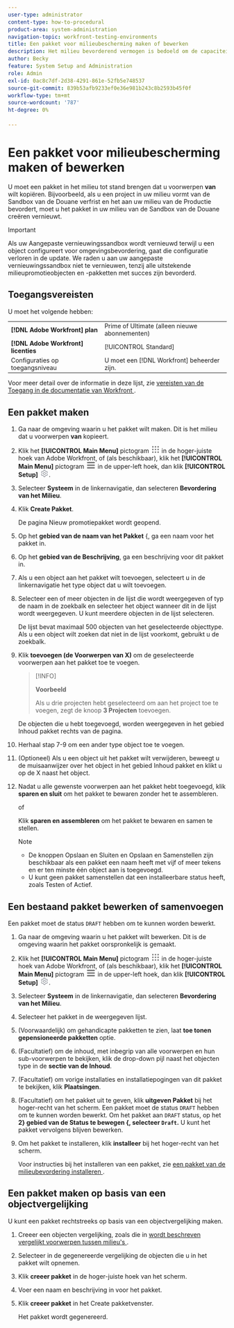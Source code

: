 ```yaml
---
user-type: administrator
content-type: how-to-procedural
product-area: system-administration
navigation-topic: workfront-testing-environments
title: Een pakket voor milieubescherming maken of bewerken
description: Het milieu bevorderend vermogen is bedoeld om de capaciteit te verstrekken om op configuratie betrekking hebbende voorwerpen van één milieu aan een andere te bewegen. Leer hoe u een milieupromotiepakket maakt dat u vervolgens in een andere omgeving kunt installeren.
author: Becky
feature: System Setup and Administration
role: Admin
exl-id: 0ac8c7df-2d38-4291-861e-52fb5e748537
source-git-commit: 839b53afb9233ef0e36e981b243c8b2593b45f0f
workflow-type: tm+mt
source-wordcount: '787'
ht-degree: 0%

---
```


# Een pakket voor milieubescherming maken of bewerken

U moet een pakket in het milieu tot stand brengen dat u voorwerpen **van** wilt kopiëren. Bijvoorbeeld, als u een project in uw milieu vormt van de Sandbox van de Douane verfrist en het aan uw milieu van de Productie bevordert, moet u het pakket in uw milieu van de Sandbox van de Douane creëren vernieuwt.

>[!IMPORTANT]
>
>Als uw Aangepaste vernieuwingssandbox wordt vernieuwd terwijl u een object configureert voor omgevingsbevordering, gaat die configuratie verloren in de update. We raden u aan uw aangepaste vernieuwingssandbox niet te vernieuwen, tenzij alle uitstekende milieupromotieobjecten en -pakketten met succes zijn bevorderd.

## Toegangsvereisten

U moet het volgende hebben:

<table>
  <tr>
   <td><strong>[!DNL Adobe Workfront] plan </strong>
   </td>
   <td> Prime of Ultimate (alleen nieuwe abonnementen)
   </td>
  </tr>
  <tr>
   <td><strong>[!DNL Adobe Workfront] licenties </strong>
   </td>
   <td> [!UICONTROL Standard]
   </td>
  </tr>
   <tr>
   <td>Configuraties op toegangsniveau
   </td>
   <td>U moet een [!DNL Workfront] beheerder zijn.
   </td>
  </tr>
</table>

Voor meer detail over de informatie in deze lijst, zie [ vereisten van de Toegang in de documentatie van Workfront ](/help/quicksilver/administration-and-setup/add-users/access-levels-and-object-permissions/access-level-requirements-in-documentation.md).

## Een pakket maken

1. Ga naar de omgeving waarin u het pakket wilt maken. Dit is het milieu dat u voorwerpen **van** kopieert.
1. Klik het **[!UICONTROL Main Menu]** pictogram ![ Belangrijkste Menu ](/help/_includes/assets/main-menu-icon.png) in de hoger-juiste hoek van Adobe Workfront, of (als beschikbaar), klik het **[!UICONTROL Main Menu]** pictogram ![ Belangrijkste Menu ](/help/_includes/assets/main-menu-icon-left-nav.png) in de upper-left hoek, dan klik **[!UICONTROL Setup]** ![ pictogram van de Opstelling ](/help/_includes/assets/gear-icon-setup.png).
1. Selecteer **Systeem** in de linkernavigatie, dan selecteren **Bevordering van het Milieu**.
1. Klik **Create Pakket**.

   De pagina Nieuw promotiepakket wordt geopend.

1. Op het **gebied van de naam van het Pakket** &lbrace;, ga een naam voor het pakket in.
1. Op het **gebied van de Beschrijving**, ga een beschrijving voor dit pakket in.
1. Als u een object aan het pakket wilt toevoegen, selecteert u in de linkernavigatie het type object dat u wilt toevoegen.
1. Selecteer een of meer objecten in de lijst die wordt weergegeven of typ de naam in de zoekbalk en selecteer het object wanneer dit in de lijst wordt weergegeven. U kunt meerdere objecten in de lijst selecteren.

   De lijst bevat maximaal 500 objecten van het geselecteerde objecttype. Als u een object wilt zoeken dat niet in de lijst voorkomt, gebruikt u de zoekbalk.
1. Klik **toevoegen (de Voorwerpen van X)** om de geselecteerde voorwerpen aan het pakket toe te voegen.

   >[!INFO]
   >
   >**Voorbeeld**
   >
   >Als u drie projecten hebt geselecteerd om aan het project toe te voegen, zegt de knoop **3 Projecten** toevoegen.

   De objecten die u hebt toegevoegd, worden weergegeven in het gebied Inhoud pakket rechts van de pagina.

1. Herhaal stap 7-9 om een ander type object toe te voegen.
1. (Optioneel) Als u een object uit het pakket wilt verwijderen, beweegt u de muisaanwijzer over het object in het gebied Inhoud pakket en klikt u op de X naast het object.
1. Nadat u alle gewenste voorwerpen aan het pakket hebt toegevoegd, klik **sparen en sluit** om het pakket te bewaren zonder het te assembleren.

   of

   Klik **sparen en assembleren** om het pakket te bewaren en samen te stellen.

   >[!NOTE]
   >
   >* De knoppen Opslaan en Sluiten en Opslaan en Samenstellen zijn beschikbaar als een pakket een naam heeft met vijf of meer tekens en er ten minste één object aan is toegevoegd.
   >* U kunt geen pakket samenstellen dat een installeerbare status heeft, zoals Testen of Actief.

## Een bestaand pakket bewerken of samenvoegen

Een pakket moet de status `DRAFT` hebben om te kunnen worden bewerkt.

1. Ga naar de omgeving waarin u het pakket wilt bewerken. Dit is de omgeving waarin het pakket oorspronkelijk is gemaakt.
1. Klik het **[!UICONTROL Main Menu]** pictogram ![ Belangrijkste Menu ](/help/_includes/assets/main-menu-icon.png) in de hoger-juiste hoek van Adobe Workfront, of (als beschikbaar), klik het **[!UICONTROL Main Menu]** pictogram ![ Belangrijkste Menu ](/help/_includes/assets/main-menu-icon-left-nav.png) in de upper-left hoek, dan klik **[!UICONTROL Setup]** ![ pictogram van de Opstelling ](/help/_includes/assets/gear-icon-setup.png).
1. Selecteer **Systeem** in de linkernavigatie, dan selecteren **Bevordering van het Milieu**.
1. Selecteer het pakket in de weergegeven lijst.
1. (Voorwaardelijk) om gehandicapte pakketten te zien, laat **toe tonen gepensioneerde pakketten** optie.
1. (Facultatief) om de inhoud, met inbegrip van alle voorwerpen en hun sub-voorwerpen te bekijken, klik de drop-down pijl naast het objecten type in de **sectie van de Inhoud**.
1. (Facultatief) om vorige installaties en installatiepogingen van dit pakket te bekijken, klik **Plaatsingen**.
1. (Facultatief) om het pakket uit te geven, klik **uitgeven Pakket** bij het hoger-recht van het scherm.
Een pakket moet de status `DRAFT` hebben om te kunnen worden bewerkt. Om het pakket aan `DRAFT` status, op het **2&rbrace; gebied van de Status te bewegen &lbrace;, selecteer `Draft`.** U kunt het pakket vervolgens blijven bewerken.
1. Om het pakket te installeren, klik **installeer** bij het hoger-recht van het scherm.

   Voor instructies bij het installeren van een pakket, zie [ een pakket van de milieubevordering installeren ](/help/quicksilver/administration-and-setup/set-up-workfront/workfront-testing-environments/environment-promotion-install-package.md).

## Een pakket maken op basis van een objectvergelijking

U kunt een pakket rechtstreeks op basis van een objectvergelijking maken.

1. Creeer een objecten vergelijking, zoals die in [ wordt beschreven vergelijkt voorwerpen tussen milieu&#39;s ](/help/quicksilver/administration-and-setup/set-up-workfront/workfront-testing-environments/environment-promotion-compare.md).
1. Selecteer in de gegenereerde vergelijking de objecten die u in het pakket wilt opnemen.
1. Klik **creeer pakket** in de hoger-juiste hoek van het scherm.
1. Voer een naam en beschrijving in voor het pakket.
1. Klik **creeer pakket** in het Create pakketvenster.

   Het pakket wordt gegenereerd.

